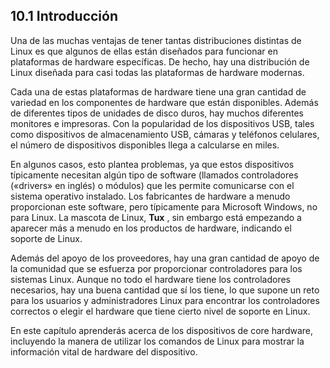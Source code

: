 ## 10.1 Introducción

Una de las muchas ventajas de tener tantas distribuciones distintas de Linux es que algunos de ellas están diseñados para funcionar en plataformas de hardware específicas. De hecho, hay una distribución de Linux diseñada para casi todas las plataformas de hardware modernas.

Cada una de estas plataformas de hardware tiene una gran cantidad de variedad en los componentes de hardware que están disponibles. Además de diferentes tipos de unidades de disco duros, hay muchos diferentes monitores e impresoras. Con la popularidad de los dispositivos USB, tales como dispositivos de almacenamiento USB, cámaras y teléfonos celulares, el número de dispositivos disponibles llega a calcularse en miles.

En algunos casos, esto plantea problemas, ya que estos dispositivos típicamente necesitan algún tipo de software (llamados controladores («drivers» en inglés) o módulos) que les permite comunicarse con el sistema operativo instalado. Los fabricantes de hardware a menudo proporcionan este software, pero típicamente para Microsoft Windows, no para Linux. La mascota de Linux, **Tux** , sin embargo está empezando a aparecer más a menudo en los productos de hardware, indicando el soporte de Linux.

Además del apoyo de los proveedores, hay una gran cantidad de apoyo de la comunidad que se esfuerza por proporcionar controladores para los sistemas Linux. Aunque no todo el hardware tiene los controladores necesarios, hay una buena cantidad que sí los tiene, lo que supone un reto para los usuarios y administradores Linux para encontrar los controladores correctos o elegir el hardware que tiene cierto nivel de soporte en Linux.

En este capítulo aprenderás acerca de los dispositivos de core hardware, incluyendo la manera de utilizar los comandos de Linux para mostrar la información vital de hardware del dispositivo.
